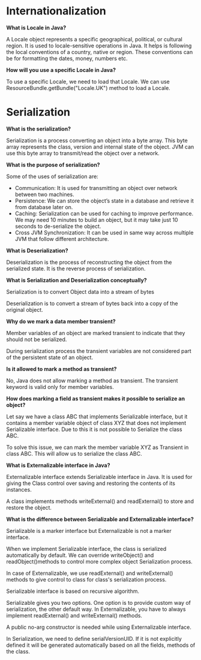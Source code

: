 
# Internationalization



**What is Locale in Java?**

A Locale object represents a specific geographical, political, or cultural region. It is used to locale-sensitive operations in Java. It helps is following the local conventions of a country, native or region. These conventions can be for formatting the dates, money, numbers etc.



**How will you use a specific Locale in Java?**

To use a specific Locale, we need to load that Locale. We can use ResourceBundle.getBundle("Locale.UK") method to load a Locale.



# Serialization



**What is the serialization?**

Serialization is a process converting an object into a byte array. This byte array represents the class, version and internal state of the object. JVM can use this byte array to transmit/read the object over a network.

**What is the purpose of serialization?**

Some of the uses of serialization are:

- Communication: It is used for transmitting an object over network between two machines.
- Persistence: We can store the object’s state in a database and retrieve it from database later on.
- Caching: Serialization can be used for caching to improve performance. We may need 10 minutes to build an object, but it may take just 10 seconds to de-serialize the object.
- Cross JVM Synchronization: It can be used in same way across multiple JVM that follow different architecture.



**What is Deserialization?**

Deserialization is the process of reconstructing the object from the serialized state. It is the reverse process of serialization.



**What is Serialization and Deserialization conceptually?**

Serialization is to convert Object data into a stream of bytes

Deserialization is to convert a stream of bytes back into a copy of the original object.

**Why do we mark a data member transient?**

Member variables of an object are marked transient to indicate that they should not be serialized.

During serialization process the transient variables are not considered part of the persistent state of an object.



**Is it allowed to mark a method as transient?**

No, Java does not allow marking a method as transient. The transient keyword is valid only for member variables.



**How does marking a field as transient makes it possible to serialize an object?**

Let say we have a class ABC that implements Serializable interface, but it contains a member variable object of class XYZ that does not implement Serializable interface. Due to this it is not possible to Serialize the class ABC.

To solve this issue, we can mark the member variable XYZ as Transient in class ABC. This will allow us to serialize the class ABC.



**What is Externalizable interface in Java?**

Externalizable interface extends Serializable interface in Java. It is used for giving the Class control over saving and restoring the contents of its instances.

A class implements methods writeExternal() and readExternal() to store and restore the object.



**What is the difference between Serializable and Externalizable interface?**

Serializable is a marker interface but Externalizable is not a marker interface.

When we implement Serializable interface, the class is serialized automatically by default. We can override writeObject() and readObject()methods to control more complex object Serialization process.

In case of Externalizable, we use readExternal() and writeExternal() methods to give control to class for class's serialization process.

Serializable interface is based on recursive algorithm.

Serializable gives you two options. One option is to provide custom way of serialization, the other default way. In Externalizable, you have to always implement readExternal() and writeExternal() methods.

A public no-arg constructor is needed while using Externalizable interface.

In Serialization, we need to define serialVersionUID. If it is not explicitly defined it will be generated automatically based on all the fields, methods of the class.